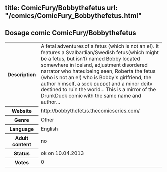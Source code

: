 title: ComicFury/Bobbythefetus
url: "/comics/ComicFury_Bobbythefetus.html"
---
Dosage comic ComicFury/Bobbythefetus
-----------------------------------------

<table class="comicinfo">
<tr>
<th>Description</th><td>A fetal adventures of a fetus (which is not an e!). It features a Svalbardian/Swedish fetus(which might be a fetus, but isn't) named Bobby located somewhere in Iceland, adjustment disordered narrator who hates being seen, Roberta the fetus (who is not an e!) who is Bobby's girlfriend, the author himself, a sock puppet and a minor deity destined to ruin the world... This is a mirror of the DrunkDuck comic with the same name and author...</td>
</tr>
<tr>
<th>Website</th><td><a href="http://bobbythefetus.thecomicseries.com/">http://bobbythefetus.thecomicseries.com/</a></td>
</tr>
<tr>
<th>Genre</th><td>Other</td>
</tr>
<tr>
<th>Language</th><td>English</td>
</tr>
<tr>
<th>Adult content</th><td>no</td>
</tr>
<tr>
<th>Status</th><td>ok on 10.04.2013</td>
</tr>
<tr>
<th>Votes</th><td>0</div></td>
</tr>
</table>

